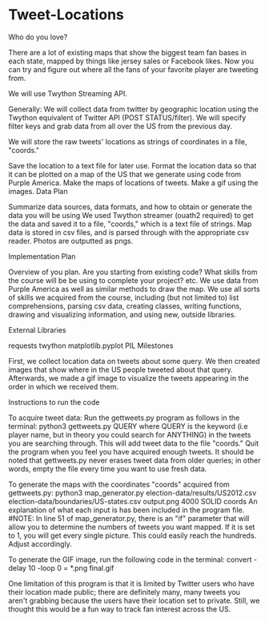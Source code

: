 # Tweet-Locations

Who do you love?

There are a lot of existing maps that show the biggest team fan bases in each state, mapped by things like jersey sales or Facebook likes. Now you can try and figure out where all the fans of your favorite player are tweeting from.

We will use Twython Streaming API.

Generally: We will collect data from twitter by geographic location using the Twython equivalent of Twitter API (POST STATUS/filter). We will specify filter keys and grab data from all over the US from the previous day.

We will store the raw tweets' locations as strings of coordinates in a file, "coords."

Save the location to a text file for later use.
Format the location data so that it can be plotted on a map of the US that we generate using code from Purple America.
Make the maps of locations of tweets.
Make a gif using the images.
Data Plan

Summarize data sources, data formats, and how to obtain or generate the data you will be using We used Twython streamer (ouath2 required) to get the data and saved it to a file, "coords," which is a text file of strings. Map data is stored in csv files, and is parsed through with the appropriate csv reader. Photos are outputted as pngs.

Implementation Plan

Overview of you plan. Are you starting from existing code? What skills from the course will be be using to complete your project? etc. We use data from Purple America as well as similar methods to draw the map. We use all sorts of skills we acquired from the course, including (but not limited to) list comprehensions, parsing csv data, creating classes, writing functions, drawing and visualizing information, and using new, outside libraries.

External Libraries

requests
twython
matplotlib.pyplot
PIL
Milestones

First, we collect location data on tweets about some query. We then created images that show where in the US people tweeted about that query. Afterwards, we made a gif image to visualize the tweets appearing in the order in which we received them.

Instructions to run the code

To acquire tweet data: Run the gettweets.py program as follows in the terminal: python3 gettweets.py QUERY where QUERY is the keyword (i.e player name, but in theory you could search for ANYTHING) in the tweets you are searching through. This will add tweet data to the file "coords." Quit the program when you feel you have acquired enough tweets. It should be noted that gettweets.py never erases tweet data from older queries; in other words, empty the file every time you want to use fresh data.

To generate the maps with the coordinates "coords" acquired from gettweets.py: python3 map_generator.py election-data/results/US2012.csv election-data/boundaries/US-states.csv output.png 4000 SOLID coords An explanation of what each input is has been included in the program file. #NOTE: In line 51 of map_generator.py, there is an "if" parameter that will allow you to determine the numbers of tweets you want mapped. If it is set to 1, you will get every single picture. This could easily reach the hundreds. Adjust accordingly.

To generate the GIF image, run the following code in the terminal: convert -delay 10 -loop 0 = *.png final.gif

One limitation of this program is that it is limited by Twitter users who have their location made public; there are definitely many, many tweets you aren't grabbing because the users have their location set to private. Still, we thought this would be a fun way to track fan interest across the US.
